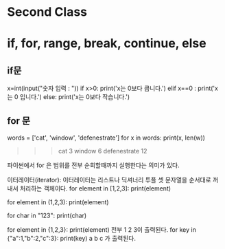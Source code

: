 Second Class
=============
if, for, range, break, continue, else
=============
if문
-------------
x=int(input("숫자 입력 : "))
if x>0:
    print('x는 0보다 큽니다.')
elif x==0 :
    print('x는 0 입니다.')
else:
    print('x는 0보다 작습니다.')

for 문
-------------
words = ['cat', 'window', 'defenestrate']
for x in words:
  print(x, len(w))
>>>cat 3
window 6
defenestrate 12

파이썬에서 for 은 범위를 전부 순회할때까지 실행한다는 의미가 있다.

이터레이터(iterator): 이터레이터는 리스트나 딕셔너리 투플 셋 문자열을 순서대로 꺼내서 처리하는 객체이다.
for element in [1,2,3]: 
  print(element)

for element in (1,2,3): 
  print(element)

for char in "123": 
  print(char)

for element in {1,2,3}: 
  print(element)
전부
1
2
3이 출력된다.
for key in {"a":1,"b":2,"c":3}:
  print(key)
a
b
c 가 출력된다.




